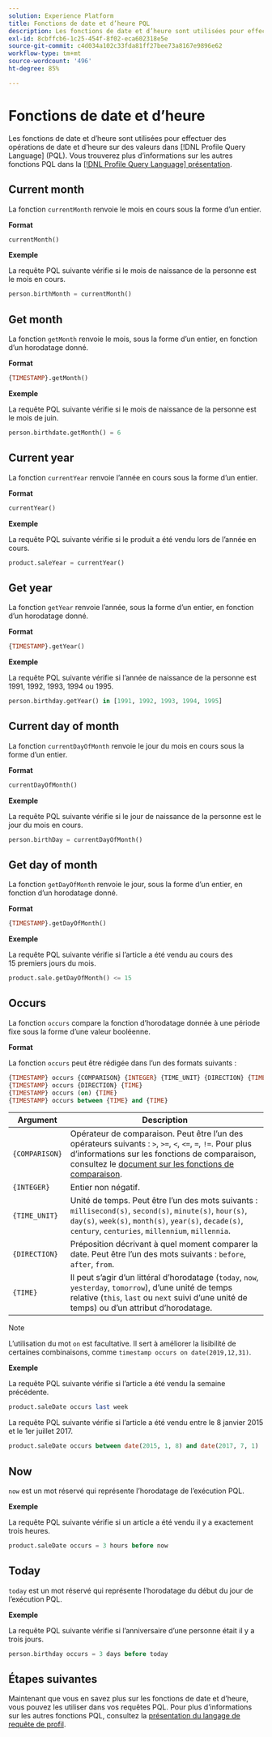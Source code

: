 ```yaml
---
solution: Experience Platform
title: Fonctions de date et d’heure PQL
description: Les fonctions de date et d’heure sont utilisées pour effectuer des opérations de date et d’heure sur des valeurs dans Profile Query Language (PQL).
exl-id: 8cbffcb6-1c25-454f-8f02-eca602318e5e
source-git-commit: c4d034a102c33fda81ff27bee73a8167e9896e62
workflow-type: tm+mt
source-wordcount: '496'
ht-degree: 85%

---
```


# Fonctions de date et d’heure

Les fonctions de date et d’heure sont utilisées pour effectuer des opérations de date et d’heure sur des valeurs dans [!DNL Profile Query Language] (PQL). Vous trouverez plus d’informations sur les autres fonctions PQL dans la [[!DNL Profile Query Language] présentation](./overview.md).

## Current month

La fonction `currentMonth` renvoie le mois en cours sous la forme d’un entier.

**Format**

```sql
currentMonth()
```

**Exemple**

La requête PQL suivante vérifie si le mois de naissance de la personne est le mois en cours.

```sql
person.birthMonth = currentMonth()
```

## Get month

La fonction `getMonth` renvoie le mois, sous la forme d’un entier, en fonction d’un horodatage donné.

**Format**

```sql
{TIMESTAMP}.getMonth()
```

**Exemple**

La requête PQL suivante vérifie si le mois de naissance de la personne est le mois de juin.

```sql
person.birthdate.getMonth() = 6
```

## Current year

La fonction `currentYear` renvoie l’année en cours sous la forme d’un entier.

**Format**

```sql
currentYear()
```

**Exemple**

La requête PQL suivante vérifie si le produit a été vendu lors de l’année en cours.

```sql
product.saleYear = currentYear()
```

## Get year

La fonction `getYear` renvoie l’année, sous la forme d’un entier, en fonction d’un horodatage donné.

**Format**

```sql
{TIMESTAMP}.getYear()
```

**Exemple**

La requête PQL suivante vérifie si l’année de naissance de la personne est 1991, 1992, 1993, 1994 ou 1995.

```sql
person.birthday.getYear() in [1991, 1992, 1993, 1994, 1995]
```

## Current day of month

La fonction `currentDayOfMonth` renvoie le jour du mois en cours sous la forme d’un entier.

**Format**

```sql
currentDayOfMonth()
```

**Exemple**

La requête PQL suivante vérifie si le jour de naissance de la personne est le jour du mois en cours.

```sql
person.birthDay = currentDayOfMonth()
```

## Get day of month

La fonction `getDayOfMonth` renvoie le jour, sous la forme d’un entier, en fonction d’un horodatage donné.

**Format**

```sql
{TIMESTAMP}.getDayOfMonth()
```

**Exemple**

La requête PQL suivante vérifie si l’article a été vendu au cours des 15 premiers jours du mois.

```sql
product.sale.getDayOfMonth() <= 15
```

## Occurs

La fonction `occurs` compare la fonction d’horodatage donnée à une période fixe sous la forme d’une valeur booléenne.

**Format**

La fonction `occurs` peut être rédigée dans l’un des formats suivants :

```sql
{TIMESTAMP} occurs {COMPARISON} {INTEGER} {TIME_UNIT} {DIRECTION} {TIME}
{TIMESTAMP} occurs {DIRECTION} {TIME}
{TIMESTAMP} occurs (on) {TIME}
{TIMESTAMP} occurs between {TIME} and {TIME}
```

| Argument | Description |
| --------- | ----------- |
| `{COMPARISON}` | Opérateur de comparaison. Peut être l’un des opérateurs suivants : `>`, `>=`, `<`, `<=`, `=`, `!=`. Pour plus d’informations sur les fonctions de comparaison, consultez le [document sur les fonctions de comparaison](./comparison-functions.md). |
| `{INTEGER}` | Entier non négatif. |
| `{TIME_UNIT}` | Unité de temps. Peut être l’un des mots suivants : `millisecond(s)`, `second(s)`, `minute(s)`, `hour(s)`, `day(s)`, `week(s)`, `month(s)`, `year(s)`, `decade(s)`, `century`, `centuries`, `millennium`, `millennia`. |
| `{DIRECTION}` | Préposition décrivant à quel moment comparer la date. Peut être l’un des mots suivants : `before`, `after`, `from`. |
| `{TIME}` | Il peut s’agir d’un littéral d’horodatage (`today`, `now`, `yesterday`, `tomorrow`), d’une unité de temps relative (`this`, `last` ou `next` suivi d’une unité de temps) ou d’un attribut d’horodatage. |

>[!NOTE]
>
>L’utilisation du mot `on` est facultative. Il sert à améliorer la lisibilité de certaines combinaisons, comme `timestamp occurs on date(2019,12,31)`.

**Exemple**

La requête PQL suivante vérifie si l’article a été vendu la semaine précédente.

```sql
product.saleDate occurs last week
```

La requête PQL suivante vérifie si l’article a été vendu entre le 8 janvier 2015 et le 1er juillet 2017.

```sql
product.saleDate occurs between date(2015, 1, 8) and date(2017, 7, 1)
```

## Now

`now` est un mot réservé qui représente l’horodatage de l’exécution PQL.

**Exemple**

La requête PQL suivante vérifie si un article a été vendu il y a exactement trois heures.

```sql
product.saleDate occurs = 3 hours before now
```

## Today

`today` est un mot réservé qui représente l’horodatage du début du jour de l’exécution PQL.

**Exemple**

La requête PQL suivante vérifie si l’anniversaire d’une personne était il y a trois jours.

```sql
person.birthday occurs = 3 days before today
```

## Étapes suivantes

Maintenant que vous en savez plus sur les fonctions de date et d’heure, vous pouvez les utiliser dans vos requêtes PQL. Pour plus d’informations sur les autres fonctions PQL, consultez la [présentation du langage de requête de profil](./overview.md).
